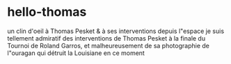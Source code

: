 # hello-thomas
un clin d'oeil à Thomas Pesket &amp; à ses interventions depuis l"espace
je suis tellement admiratif des interventions de Thomas Pesket à la finale du Tournoi de Roland Garros, et malheureusement de sa photographie de l"ouragan qui détruit la Louisiane en ce moment
